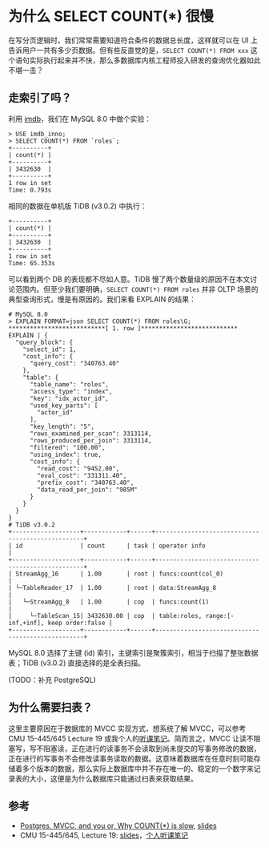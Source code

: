 # 为什么 SELECT COUNT(*) 很慢

在写分页逻辑时，我们常常需要知道符合条件的数据总长度，这样就可以在 UI 上告诉用户一共有多少页数据。但有些反直觉的是，`SELECT COUNT(*) FROM xxx` 这个语句实际执行起来并不快，那么多数据库内核工程师投入研发的查询优化器如此不堪一击？

## 走索引了吗？

利用 [imdb](../datasets/imdb.md)，我们在 MySQL 8.0 中做个实验：

```mysql
> USE imdb_inno;
> SELECT COUNT(*) FROM `roles`;
+----------+
| count(*) |
+----------+
| 3432630  |
+----------+
1 row in set
Time: 0.793s
```

相同的数据在单机版 TiDB (v3.0.2) 中执行：

```mysql
+----------+
| count(*) |
+----------+
| 3432630  |
+----------+
1 row in set
Time: 65.353s
```

可以看到两个 DB 的表现都不尽如人意。TiDB 慢了两个数量级的原因不在本文讨论范围内。但至少我们要明确，`SELECT COUNT(*) FROM roles` 并非 OLTP 场景的典型查询形式，慢是有原因的。我们来看 EXPLAIN 的结果：

```mysql
# MySQL 8.0
> EXPLAIN FORMAT=json SELECT COUNT(*) FROM roles\G;
***************************[ 1. row ]***************************
EXPLAIN | {
  "query_block": {
    "select_id": 1,
    "cost_info": {
      "query_cost": "340763.40"
    },
    "table": {
      "table_name": "roles",
      "access_type": "index",
      "key": "idx_actor_id",
      "used_key_parts": [
        "actor_id"
      ],
      "key_length": "5",
      "rows_examined_per_scan": 3313114,
      "rows_produced_per_join": 3313114,
      "filtered": "100.00",
      "using_index": true,
      "cost_info": {
        "read_cost": "9452.00",
        "eval_cost": "331311.40",
        "prefix_cost": "340763.40",
        "data_read_per_join": "985M"
      }
    }
  }
}
# TiDB v3.0.2
+-------------------+------------+------+--------------------------------------------------+
| id                | count      | task | operator info                                    |
+-------------------+------------+------+--------------------------------------------------+
| StreamAgg_16      | 1.00       | root | funcs:count(col_0)                               |
| └─TableReader_17  | 1.00       | root | data:StreamAgg_8                                 |
|   └─StreamAgg_8   | 1.00       | cop  | funcs:count(1)                                   |
|     └─TableScan_15| 3432630.00 | cop  | table:roles, range:[-inf,+inf], keep order:false |
+-------------------+------------+------+--------------------------------------------------+
```

MySQL 8.0 选择了主键 (id) 索引，主键索引是聚簇索引，相当于扫描了整张数据表；TiDB (v3.0.2) 直接选择的是全表扫描。

(TODO：补充 PostgreSQL)

## 为什么需要扫表？

这里主要原因在于数据库的 MVCC 实现方式，想系统了解 MVCC，可以参考 CMU 15-445/645 Lecture 19 或我个人的[听课笔记](https://zhenghe.gitbook.io/open-courses/cmu-15-445-645-database-systems/timestamp-ordering-concurrency-control)。简而言之，MVCC 让读不阻塞写，写不阻塞读，正在进行的读事务不会读取到尚未提交的写事务修改的数据，正在进行的写事务不会修改读事务读取的数据。这意味着数据库在任意时刻可能存储着多个版本的数据，那么实际上数据库中并不存在唯一的、稳定的一个数字来记录表的大小，这便是为什么数据库只能通过扫表来获取结果。

## 参考

* [Postgres, MVCC, and you or, Why COUNT(*) is slow](https://www.youtube.com/watch?v=GtQueJe6xRQ), [slides](https://www.youtube.com/watch?v=GtQueJe6xRQ)
* CMU 15-445/645, Lecture 19: [slides](https://15445.courses.cs.cmu.edu/fall2019/slides/19-multiversioning.pdf)，[个人听课笔记](https://zhenghe.gitbook.io/open-courses/cmu-15-445-645-database-systems/timestamp-ordering-concurrency-control)




